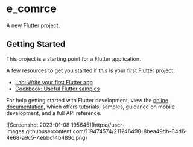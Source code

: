 # e_comrce

A new Flutter project.

## Getting Started

This project is a starting point for a Flutter application.

A few resources to get you started if this is your first Flutter project:

- [Lab: Write your first Flutter app](https://docs.flutter.dev/get-started/codelab)
- [Cookbook: Useful Flutter samples](https://docs.flutter.dev/cookbook)

For help getting started with Flutter development, view the
[online documentation](https://docs.flutter.dev/), which offers tutorials,
samples, guidance on mobile development, and a full API reference.
<p>![Screenshot 2023-01-08 195645](https://user-images.githubusercontent.com/119474574/211246498-8bea49db-84d6-4e68-a9c5-4ebbc14b489c.png)
